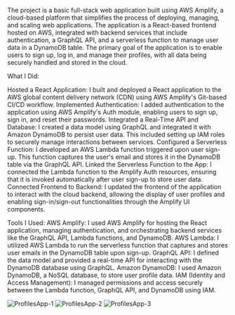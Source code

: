 The project is a basic full-stack web application built using AWS Amplify, a cloud-based platform that simplifies the process of deploying, managing, and scaling web applications. The application is a React-based frontend hosted on AWS, integrated with backend services that include authentication, a GraphQL API, and a serverless function to manage user data in a DynamoDB table. The primary goal of the application is to enable users to sign up, log in, and manage their profiles, with all data being securely handled and stored in the cloud.

What I Did:

Hosted a React Application: I built and deployed a React application to the AWS global content delivery network (CDN) using AWS Amplify's Git-based CI/CD workflow.
Implemented Authentication: I added authentication to the application using AWS Amplify's Auth module, enabling users to sign up, sign in, and reset their passwords.
Integrated a Real-Time API and Database: I created a data model using GraphQL and integrated it with Amazon DynamoDB to persist user data. This included setting up IAM roles to securely manage interactions between services.
Configured a Serverless Function: I developed an AWS Lambda function triggered upon user sign-up. This function captures the user's email and stores it in the DynamoDB table via the GraphQL API.
Linked the Serverless Function to the App: I connected the Lambda function to the Amplify Auth resources, ensuring that it is invoked automatically after user sign-up to store user data.
Connected Frontend to Backend: I updated the frontend of the application to interact with the cloud backend, allowing the display of user profiles and enabling sign-in/sign-out functionalities through the Amplify UI components.


Tools I Used:
AWS Amplify: I used AWS Amplify for hosting the React application, managing authentication, and orchestrating backend services like the GraphQL API, Lambda functions, and DynamoDB.
AWS Lambda: I utilized AWS Lambda to run the serverless function that captures and stores user emails in the DynamoDB table upon sign-up.
GraphQL API: I defined the data model and provided a real-time API for interacting with the DynamoDB database using GraphQL.
Amazon DynamoDB: I used Amazon DynamoDB, a NoSQL database, to store user profile data.
IAM (Identity and Access Management): I managed permissions and access securely between the Lambda function, GraphQL API, and DynamoDB using IAM.


![ProfilesApp-1](https://github.com/user-attachments/assets/11eee150-c5c9-4e2c-9e70-954daa642ea5)
![ProfilesApp-2](https://github.com/user-attachments/assets/c73a6c8b-3552-442a-814a-2b552bad786a)
![ProfilesApp-3](https://github.com/user-attachments/assets/ab89a2ef-ce8b-4193-bf43-80112c010f32)
